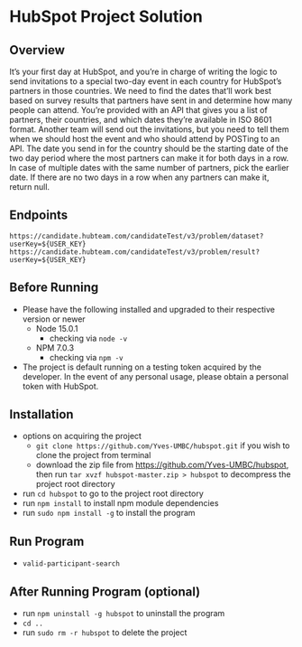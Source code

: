 # HubSpot Project Solution


## Overview
It’s your first day at HubSpot, and you’re in charge of writing the logic to send invitations to a special two-day event in each country for HubSpot’s partners in those countries. We need to find the dates that’ll work best based on survey results that partners have sent in and determine how many people can attend.
You’re provided with an API that gives you a list of partners, their countries, and which dates they’re available in ISO 8601 format.
Another team will send out the invitations, but you need to tell them when we should host the event and who should attend by POSTing to an API.
The date you send in for the country should be the starting date of the two day period where the most partners can make it for both days in a row. In case of multiple dates with the same number of partners, pick the earlier date. If there are no two days in a row when any partners can make it, return null.

## Endpoints
`https://candidate.hubteam.com/candidateTest/v3/problem/dataset?userKey=${USER_KEY}`
`https://candidate.hubteam.com/candidateTest/v3/problem/result?userKey=${USER_KEY}`

## Before Running
- Please have the following installed and upgraded to their respective version or newer
    - Node 15.0.1 
        - checking via `node -v` 
    - NPM 7.0.3
        - checking via `npm -v`
- The project is default running on a testing token acquired by the developer. 
In the event of any personal usage, please obtain a personal token with HubSpot.

## Installation 
- options on acquiring the project 
    * `git clone https://github.com/Yves-UMBC/hubspot.git` if you wish to clone the project from terminal 
    * download the zip file from https://github.com/Yves-UMBC/hubspot, then run `tar xvzf hubspot-master.zip > hubspot` to decompress the project root directory   
- run `cd hubspot` to go to the project root directory 
- run `npm install` to install npm module dependencies
- run `sudo npm install -g` to install the program 

## Run Program
- `valid-participant-search`

## After Running Program (optional)
- run `npm uninstall -g hubspot` to uninstall the program
- `cd ..`
- run `sudo rm -r hubspot` to delete the project
